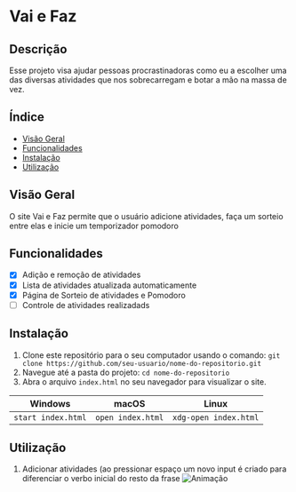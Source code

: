 # Vai e Faz
## Descrição
Esse projeto visa ajudar pessoas procrastinadoras como eu a escolher uma das diversas atividades que nos sobrecarregam e botar a mão na massa de vez.

## Índice

- [Visão Geral](#visão-geral)
- [Funcionalidades](#funcionalidades)
- [Instalação](#instalação)
- [Utilização](#utilização)

## Visão Geral
O site Vai e Faz permite que o usuário adicione atividades, faça um sorteio entre elas e inicie um temporizador pomodoro

## Funcionalidades
- [x] Adição e remoção de atividades
- [x] Lista de atividades atualizada automaticamente
- [x] Página de Sorteio de atividades e Pomodoro
- [ ] Controle de atividades realizadads

## Instalação
1. Clone este repositório para o seu computador usando o comando:
`git clone https://github.com/seu-usuario/nome-do-repositorio.git`
2. Navegue até a pasta do projeto:
`cd nome-do-repositorio`
3. Abra o arquivo `index.html` no seu navegador para visualizar o site.

|      Windows     |      macOS      |        Linux        |
| ---------------- | --------------- | ------------------- |
|`start index.html`|`open index.html`|`xdg-open index.html`|

## Utilização
1. Adicionar atividades (ao pressionar espaço um novo input é criado para diferenciar o verbo inicial do resto da frase
   ![Animação](https://github.com/lucasjanta/vaiefaz/assets/6317729/c315c283-b7ab-4869-b1cb-817affdf84d6)





